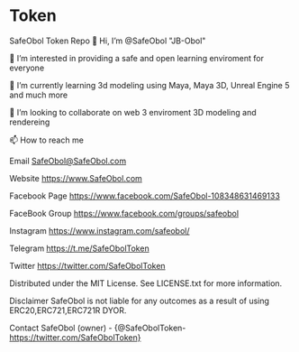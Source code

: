 # Token
SafeObol Token Repo
👋 Hi, I’m @SafeObol "JB-Obol"

👀 I’m interested in providing a safe and open learning enviroment for everyone

🌱 I’m currently learning 3d modeling using Maya, Maya 3D, Unreal Engine 5 and much more

💞️ I’m looking to collaborate on web 3 enviroment 3D modeling and rendereing

📫 How to reach me

Email SafeObol@SafeObol.com

Website https://www.SafeObol.com

Facebook Page https://www.facebook.com/SafeObol-108348631469133

FaceBook Group https://www.facebook.com/groups/safeobol

Instagram https://www.instagram.com/safeobol/

Telegram https://t.me/SafeObolToken

Twitter https://twitter.com/SafeObolToken

Distributed under the MIT License. See LICENSE.txt for more information.

Disclaimer
SafeObol is not liable for any outcomes as a result of using ERC20,ERC721,ERC721R DYOR.

Contact
SafeObol (owner) - {@SafeObolToken-
https://twitter.com/SafeObolToken}

